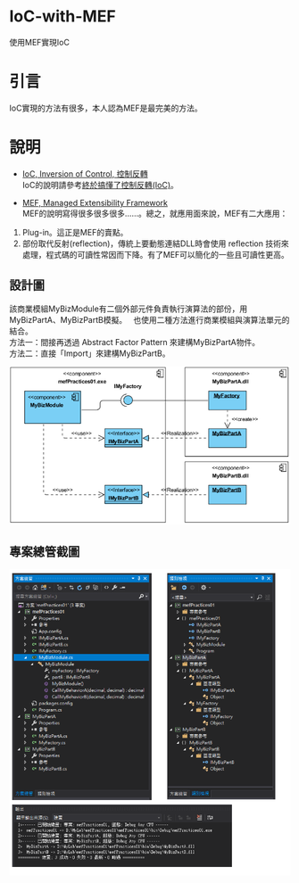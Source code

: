 # IoC-with-MEF
使用MEF實現IoC

# 引言
IoC實現的方法有很多，本人認為MEF是最完美的方法。

# 說明
* [IoC, Inversion of Control, 控制反轉](https://zh.wikipedia.org/wiki/%E6%8E%A7%E5%88%B6%E5%8F%8D%E8%BD%AC)   
IoC的說明請參考[終於搞懂了控制反轉(IoC)](http://relycoding.blogspot.tw/2016/06/ioc.html?q=IoC)。  

* [MEF, Managed Extensibility Framework](https://docs.microsoft.com/zh-tw/dotnet/framework/mef/)  
MEF的說明寫得很多很多很多……。總之，就應用面來說，MEF有二大應用：
1. Plug-in。這正是MEF的賣點。
2. 部份取代反射(reflection)，傳統上要動態連結DLL時會使用 reflection 技術來處理，程式碼的可讀性常因而下降。有了MEF可以簡化的一些且可讀性更高。

## 設計圖

該商業模組MyBizModule有二個外部元件負責執行演算法的部份，用MyBizPartA、MyBizPartB模擬。  
也使用二種方法進行商業模組與演算法單元的結合。   
方法一：間接再透過 Abstract Factor Pattern 來建構MyBizPartA物件。   
方法二：直接「Import」來建構MyBizPartB。   

![設計簡圖](IoC%20with%20MEF.png)

## 專案總管截圖
![專案總管截圖](project%20explorer%20slice.png)
